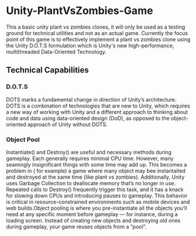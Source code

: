 # Unity-PlantVsZombies-Game
This a basic unity plant vs zombies clones, it will only be used as a testing ground for technical utilities and not as an actual game. Currently the focus point of this game is to effectively implement a plant vs zombies clone using the Unity D.O.T.S formulation which is Unity's new high-performance, multithreaded Data-Oriented Technology.

## Technical Capabilities

### D.O.T.S
DOTS marks a fundamental change in direction of Unity’s architecture. DOTS is a combination of technologies that are new to Unity, which requires a new way of working with Unity and a different approach to thinking about code and data using data-oriented design (DoD), as opposed to the object-oriented approach of Unity without DOTS.

### Object Pool
Instantiate() and Destroy() are useful and necessary methods during gameplay. Each generally requires minimal CPU time.
However, many seamingly insignificant things with some time may add up. This becomes a problem in ( for example) a game where many object may bee instantaited and destroyed at the same time (like plant vs zombies). Additionally, Unity uses Garbage Collection to deallocate memory that’s no longer in use. Repeated calls to Destroy() frequently trigger this task, and it has a knack for slowing down CPUs and introducing pauses to gameplay. This behavior is critical in resource-constrained environments such as mobile devices and web builds.Object pooling is where you pre-instantiate all the objects you’ll need at any specific moment before gameplay — for instance, during a loading screen. Instead of creating new objects and destroying old ones during gameplay, your game reuses objects from a “pool”.

